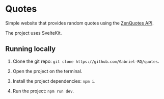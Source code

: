 # Quotes

Simple website that provides random quotes using the [ZenQuotes API](https://zenquotes.io/).

The project uses SvelteKit.

## Running locally

1. Clone the git repo: `git clone https://github.com/Gabriel-RQ/quotes`.

2. Open the project on the terminal.

3. Install the project dependencies: `npm i`.

4. Run the project: `npm run dev`.
